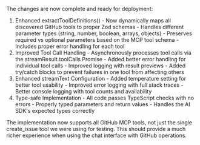  The changes are now complete and ready for deployment:

  1. Enhanced extractToolDefinitions()
    - Now dynamically maps all discovered GitHub tools to proper Zod schemas
    - Handles different parameter types (string, number, boolean, arrays, objects)
    - Preserves required vs optional parameters based on the MCP tool schema
    - Includes proper error handling for each tool
  2. Improved Tool Call Handling
    - Asynchronously processes tool calls via the streamResult.toolCalls Promise
    - Added better error handling for individual tool calls
    - Improved logging with result previews
    - Added try/catch blocks to prevent failures in one tool from affecting others
  3. Enhanced streamText Configuration
    - Added temperature setting for better tool usability
    - Improved error logging with full stack traces
    - Better console logging with tool counts and availability
  4. Type-safe Implementation
    - All code passes TypeScript checks with no errors
    - Properly typed parameters and return values
    - Handles the AI SDK's expected types correctly

  The implementation now supports all GitHub MCP tools, not just the single create_issue tool we were using for testing. This should
  provide a much richer experience when using the chat interface with GitHub operations.
